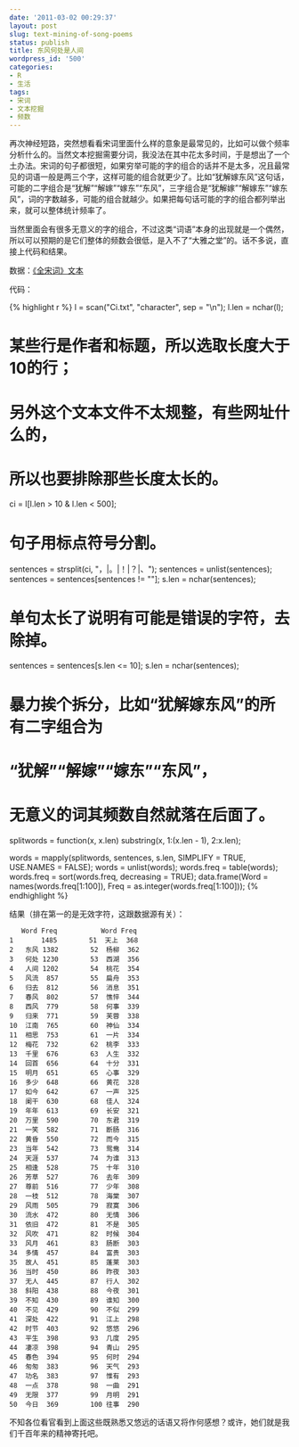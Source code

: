 ```yaml
---
date: '2011-03-02 00:29:37'
layout: post
slug: text-mining-of-song-poems
status: publish
title: 东风何处是人间
wordpress_id: '500'
categories:
- R
- 生活
tags:
- 宋词
- 文本挖掘
- 频数
---
```


再次神经短路，突然想看看宋词里面什么样的意象是最常见的，比如可以做个频率分析什么的。当然文本挖掘需要分词，我没法在其中花太多时间，于是想出了一个土办法。宋词的句子都很短，如果穷举可能的字的组合的话并不是太多，况且最常见的词语一般是两三个字，这样可能的组合就更少了。比如“犹解嫁东风”这句话，可能的二字组合是“犹解”“解嫁”“嫁东”“东风”，三字组合是“犹解嫁”“解嫁东”“嫁东风”，词的字数越多，可能的组合就越少。如果把每句话可能的字的组合都列举出来，就可以整体统计频率了。

当然里面会有很多无意义的字的组合，不过这类“词语”本身的出现就是一个偶然，所以可以预期的是它们整体的频数会很低，是入不了“大雅之堂”的。话不多说，直接上代码和结果。

数据：[《全宋词》文本](http://yixuan.cos.name/cn/wp-content/uploads/2011/03/Ci.zip)

代码：

{% highlight r %}
l = scan("Ci.txt", "character", sep = "\n");
l.len = nchar(l);

# 某些行是作者和标题，所以选取长度大于10的行；
# 另外这个文本文件不太规整，有些网址什么的，
# 所以也要排除那些长度太长的。
ci = l[l.len > 10 & l.len < 500];

# 句子用标点符号分割。
sentences = strsplit(ci, "，|。|！|？|、");
sentences = unlist(sentences);
sentences = sentences[sentences != ""];
s.len = nchar(sentences);

# 单句太长了说明有可能是错误的字符，去除掉。
sentences = sentences[s.len <= 10];
s.len = nchar(sentences);

# 暴力挨个拆分，比如“犹解嫁东风”的所有二字组合为
# “犹解”“解嫁”“嫁东”“东风”，
# 无意义的词其频数自然就落在后面了。
splitwords = function(x, x.len) substring(x, 1:(x.len - 1), 2:x.len);

words = mapply(splitwords, sentences, s.len, SIMPLIFY = TRUE, USE.NAMES = FALSE);
words = unlist(words);
words.freq = table(words);
words.freq = sort(words.freq, decreasing = TRUE);
data.frame(Word = names(words.freq[1:100]), Freq = as.integer(words.freq[1:100]));
{% endhighlight %}


结果（排在第一的是无效字符，这跟数据源有关）：

    
       Word Freq           Word Freq
    1       1485        51  天上  368 
    2   东风 1382        52  杨柳  362 
    3   何处 1230        53  西湖  356 
    4   人间 1202        54  桃花  354 
    5   风流  857        55  扁舟  353 
    6   归去  812        56  消息  351 
    7   春风  802        57  憔悴  344 
    8   西风  779        58  何事  339 
    9   归来  771        59  芙蓉  338 
    10  江南  765        60  神仙  334 
    11  相思  753        61  一片  334 
    12  梅花  732        62  桃李  333 
    13  千里  676        63  人生  332 
    14  回首  656        64  十分  331 
    15  明月  651        65  心事  329 
    16  多少  648        66  黄花  328 
    17  如今  642        67  一声  325 
    18  阑干  630        68  佳人  324 
    19  年年  613        69  长安  321 
    20  万里  590        70  东君  319 
    21  一笑  582        71  断肠  316 
    22  黄昏  550        72  而今  315 
    23  当年  542        73  鸳鸯  314 
    24  天涯  537        74  为谁  313 
    25  相逢  528        75  十年  310 
    26  芳草  527        76  去年  309 
    27  尊前  516        77  少年  308 
    28  一枝  512        78  海棠  307 
    29  风雨  505        79  寂寞  306 
    30  流水  472        80  无情  306 
    31  依旧  472        81  不是  305 
    32  风吹  471        82  时候  304 
    33  风月  461        83  肠断  303 
    34  多情  457        84  富贵  303 
    35  故人  451        85  蓬莱  303 
    36  当时  450        86  昨夜  303 
    37  无人  445        87  行人  302 
    38  斜阳  438        88  今夜  301 
    39  不知  430        89  谁知  300 
    40  不见  429        90  不似  299 
    41  深处  422        91  江上  298 
    42  时节  403        92  悠悠  296 
    43  平生  398        93  几度  295 
    44  凄凉  398        94  青山  295 
    45  春色  394        95  何时  294 
    46  匆匆  383        96  天气  293 
    47  功名  383        97  惟有  293 
    48  一点  378        98  一曲  291 
    49  无限  377        99  月明  291 
    50  今日  369        100 往事  290


不知各位看官看到上面这些既熟悉又悠远的话语又将作何感想？或许，她们就是我们千百年来的精神寄托吧。
